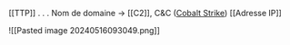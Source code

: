 
[[TTP]] 
.
.
.
Nom de domaine -> [[C2]], C&C ([Cobalt Strike](https://www.cobaltstrike.com/)) 
[[Adresse IP]]

![[Pasted image 20240516093049.png]]